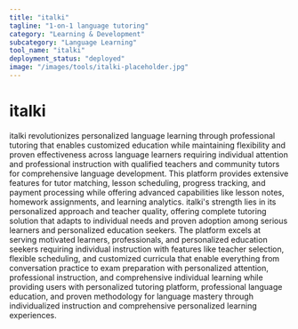 ```yaml
---
title: "italki"
tagline: "1-on-1 language tutoring"
category: "Learning & Development"
subcategory: "Language Learning"
tool_name: "italki"
deployment_status: "deployed"
image: "/images/tools/italki-placeholder.jpg"
---
```


# italki

italki revolutionizes personalized language learning through professional tutoring that enables customized education while maintaining flexibility and proven effectiveness across language learners requiring individual attention and professional instruction with qualified teachers and community tutors for comprehensive language development. This platform provides extensive features for tutor matching, lesson scheduling, progress tracking, and payment processing while offering advanced capabilities like lesson notes, homework assignments, and learning analytics. italki's strength lies in its personalized approach and teacher quality, offering complete tutoring solution that adapts to individual needs and proven adoption among serious learners and personalized education seekers. The platform excels at serving motivated learners, professionals, and personalized education seekers requiring individual instruction with features like teacher selection, flexible scheduling, and customized curricula that enable everything from conversation practice to exam preparation with personalized attention, professional instruction, and comprehensive individual learning while providing users with personalized tutoring platform, professional language education, and proven methodology for language mastery through individualized instruction and comprehensive personalized learning experiences.